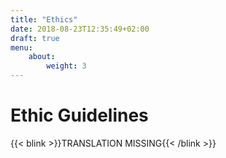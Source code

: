 ```yaml
---
title: "Ethics"
date: 2018-08-23T12:35:49+02:00
draft: true
menu: 
    about:
        weight: 3
---
```


# Ethic Guidelines

{{< blink >}}TRANSLATION MISSING{{< /blink >}} 